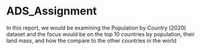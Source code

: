 # ADS_Assignment

In this report, we would be examining the Population by Country (2020) dataset and the focus would be on the top 10 countries by population, their land mass, and how the compare to the other countries in the world
